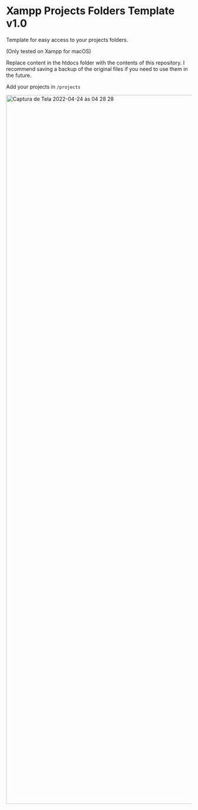 # Xampp Projects Folders Template v1.0
 Template for easy access to your projects folders.
 
 (Only tested on Xampp for macOS)

Replace content in the htdocs folder with the contents of this repository.
I recommend saving a backup of the original files if you need to use them in the future.

Add your projects in ```/projects```

<img width="1920" alt="Captura de Tela 2022-04-24 às 04 28 28" src="https://user-images.githubusercontent.com/9420246/164965278-888d1a73-7b45-4e7a-b7fc-1c9fa0993301.png">
